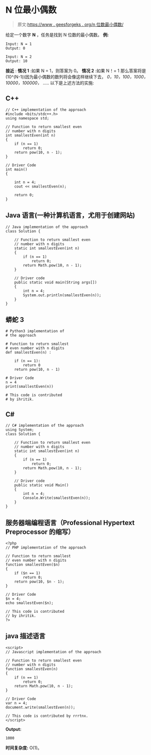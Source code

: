 # N 位最小偶数

> 原文:[https://www . geesforgeks . org/n 位数最小偶数/](https://www.geeksforgeeks.org/smallest-even-number-with-n-digits/)

给定一个数字 **N** ，任务是找到 N 位数的最小偶数。
**例:**

```
Input: N = 1
Output: 0

Input: N = 2
Output: 10 
```

**接近** :
**情况 1** :如果 N = 1，则答案为 0。
**情况 2** :如果 N！= 1 那么答案将是(10^(N-1))因为最小偶数的数列将会像这样继续下去， *0，10，100，1000，10000，100000，* …..
以下是上述方法的实施:

## C++

```
// C++ implementation of the approach
#include <bits/stdc++.h>
using namespace std;

// Function to return smallest even
// number with n digits
int smallestEven(int n)
{
    if (n == 1)
        return 0;
    return pow(10, n - 1);
}

// Driver Code
int main()
{

    int n = 4;
    cout << smallestEven(n);

    return 0;
}
```

## Java 语言(一种计算机语言，尤用于创建网站)

```
// Java implementation of the approach
class Solution {

    // Function to return smallest even
    // number with n digits
    static int smallestEven(int n)
    {
        if (n == 1)
            return 0;
        return Math.pow(10, n - 1);
    }

    // Driver code
    public static void main(String args[])
    {
        int n = 4;
        System.out.println(smallestEven(n));
    }
}
```

## 蟒蛇 3

```
# Python3 implementation of
# the approach

# Function to return smallest
# even number with n digits
def smallestEven(n) :

    if (n == 1):
        return 0
    return pow(10, n - 1)

# Driver Code
n = 4
print(smallestEven(n))

# This code is contributed
# by ihritik.
```

## C#

```
// C# implementation of the approach
using System;
class Solution {

    // Function to return smallest even
    // number with n digits
    static int smallestEven(int n)
    {
        if (n == 1)
            return 0;
        return Math.pow(10, n - 1);
    }

    // Driver code
    public static void Main()
    {
        int n = 4;
        Console.Write(smallestEven(n));
    }
}
```

## 服务器端编程语言（Professional Hypertext Preprocessor 的缩写）

```
<?php
// PHP implementation of the approach

// Function to return smallest
// even number with n digits
function smallestEven($n)
{
    if ($n == 1)
        return 0;
    return pow(10, $n - 1);
}

// Driver Code
$n = 4;
echo smallestEven($n);

// This code is contributed
// by ihritik.
?>
```

## java 描述语言

```
<script>
// Javascript implementation of the approach

// Function to return smallest even
// number with n digits
function smallestEven(n)
{
    if (n == 1)
        return 0;
    return Math.pow(10, n - 1);
}

// Driver Code
var n = 4;
document.write(smallestEven(n));

// This code is contributed by rrrtnx.
</script>
```

**Output:** 

```
1000
```

**时间复杂度:** O(1)。